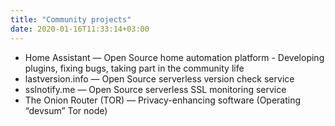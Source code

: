 ```yaml
---
title: "Community projects"
date: 2020-01-16T11:33:14+03:00
---
```


- Home Assistant — Open Source home automation platform - Developing plugins, fixing bugs, taking part in the community life
- lastversion.info — Open Source serverless version check service
- sslnotify.me — Open Source serverless SSL monitoring service
- The Onion Router (TOR) — Privacy-enhancing software (Operating “devsum” Tor node)
